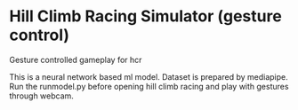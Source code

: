 # Hill Climb Racing Simulator (gesture control)

Gesture controlled gameplay for hcr

This is a neural network based ml model. Dataset is prepared by mediapipe. Run the runmodel.py before opening hill climb racing and play with gestures through webcam.
